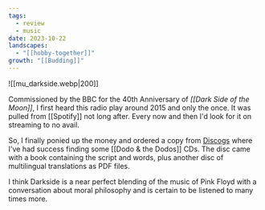 ```yaml
---
tags:
  - review
  - music
date: 2023-10-22
landscapes:
  - "[[hobby-together]]"
growth: "[[Budding]]"
---
```

![[mu_darkside.webp|200]]

Commissioned by the BBC for the 40th Anniversary of *[[Dark Side of the Moon]]*, I first heard this radio play around 2015 and only the once. It was pulled from [[Spotify]] not long after. Every now and then I'd look for it on streaming to no avail. 

So, I finally ponied up the money and ordered a copy from [Discogs](https://www.discogs.com/) where I've had success finding some [[Dodo & the Dodos]] CDs. The disc came with a book containing the script and words, plus another disc of multilingual translations as PDF files.

I think Darkside is a near perfect blending of the music of Pink Floyd with a conversation about moral philosophy and is certain to be listened to many times more.